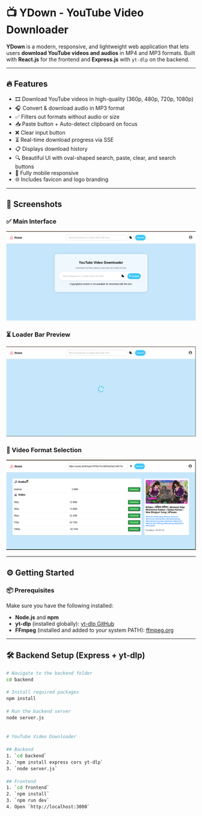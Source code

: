 # 📺 YDown - YouTube Video Downloader

**YDown** is a modern, responsive, and lightweight web application that lets users **download YouTube videos and audios** in MP4 and MP3 formats. Built with **React.js** for the frontend and **Express.js** with `yt-dlp` on the backend.

---

## 🔥 Features

- 🎞️ Download YouTube videos in high-quality (360p, 480p, 720p, 1080p)
- 🎧 Convert & download audio in MP3 format
- ✅ Filters out formats without audio or size
- 📥 Paste button + Auto-detect clipboard on focus
- ❌ Clear input button
- ⏳ Real-time download progress via SSE
- 📋 Displays download history
- 🔍 Beautiful UI with oval-shaped search, paste, clear, and search buttons
- 📱 Fully mobile responsive
- 🌐 Includes favicon and logo branding

---

## 📸 Screenshots

### ✅ Main Interface

![Main UI](https://raw.githubusercontent.com/amitrajstm/Download-YouTube-Videos-Audio/main/fronted/public/homepage.png)

### ⏳ Loader Bar Preview

![Loader](https://raw.githubusercontent.com/amitrajstm/Download-YouTube-Videos-Audio/main/fronted/public/loderBar.png)

### 🎥 Video Format Selection

![Formats](https://raw.githubusercontent.com/amitrajstm/Download-YouTube-Videos-Audio/refs/heads/main/fronted/public/VideoFormate%20.png)

---

## ⚙️ Getting Started

### 📦 Prerequisites

Make sure you have the following installed:

- **Node.js** and **npm**
- **yt-dlp** (installed globally): [yt-dlp GitHub](https://github.com/yt-dlp/yt-dlp)
- **FFmpeg** (installed and added to your system PATH): [ffmpeg.org](https://ffmpeg.org/download.html)

---

## 🛠️ Backend Setup (Express + yt-dlp)

```bash
# Navigate to the backend folder
cd backend

# Install required packages
npm install

# Run the backend server
node server.js


# YouTube Video Downloader

## Backend
1. `cd backend`
2. `npm install express cors yt-dlp`
3. `node server.js`

## Frontend
1. `cd frontend`
2. `npm install`
3. `npm run dev`
4. Open `http://localhost:3000`

